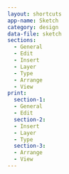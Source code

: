 ```yaml
---
layout: shortcuts
app-name: Sketch
category: design
data-file: sketch
sections:
  - General
  - Edit
  - Insert
  - Layer
  - Type
  - Arrange
  - View
print:
  section-1:
  - General
  - Edit
  section-2:
  - Insert
  - Layer
  - Type
  section-3:
  - Arrange
  - View
---
```

